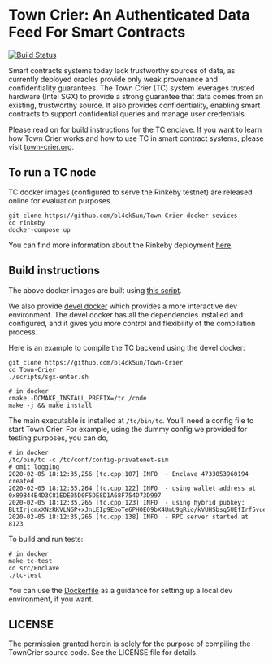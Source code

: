 # Town Crier: An Authenticated Data Feed For Smart Contracts

[![Build Status](https://travis-ci.org/bl4ck5un/Town-Crier.svg?branch=master)](https://travis-ci.org/bl4ck5un/Town-Crier)

Smart contracts systems today lack trustworthy sources of data, as currently
deployed oracles provide only weak provenance and confidentiality guarantees.
The Town Crier (TC) system leverages trusted hardware (Intel SGX) to provide a
strong guarantee that data comes from an existing, trustworthy source. It also
provides confidentiality, enabling smart contracts to support confidential
queries and manage user credentials.

Please read on for build instructions for the TC enclave.
If you want to learn how Town Crier works and how to use TC in smart contract systems,
please visit [town-crier.org](http://town-crier.org).

## To run a TC node

TC docker images (configured to serve the Rinkeby testnet) are released online for evaluation purposes. 

    git clone https://github.com/bl4ck5un/Town-Crier-docker-sevices
    cd rinkeby
    docker-compose up  
    
You can find more information about the Rinkeby deployment [here](https://town-crier.readthedocs.io/en/latest/rinkeby.html).

## Build instructions

The above docker images are built using [this script](https://github.com/bl4ck5un/Town-Crier/blob/master/dockerfiles/scripts/Makefile).

We also provide [devel docker](https://hub.docker.com/repository/docker/bl4ck5un/tc-sgx-sdk) which provides a more interactive dev environment.
The devel docker has all the dependencies installed and configured, 
and it gives you more control and flexibility of the compilation process.

Here is an example to compile the TC backend using the devel docker:

    git clone https://github.com/bl4ck5un/Town-Crier
    cd Town-Crier
    ./scripts/sgx-enter.sh

    # in docker
    cmake -DCMAKE_INSTALL_PREFIX=/tc /code
    make -j && make install

 The main executable is installed at `/tc/bin/tc`.
You'll need a config file to start Town Crier.
For example, using the dummy config we provided for testing purposes, you can do,

    # in docker
    /tc/bin/tc -c /tc/conf/config-privatenet-sim
    # omit logging
    2020-02-05 18:12:35,256 [tc.cpp:107] INFO  - Enclave 4733053960194 created
    2020-02-05 18:12:35,264 [tc.cpp:122] INFO  - using wallet address at 0x89B44E4D3C81EDE05D0F5DE8D1A68F754D73D997
    2020-02-05 18:12:35,265 [tc.cpp:123] INFO  - using hybrid pubkey: BLtIrjcmxXNzRKVLNGP+xJnLEIp9EboTe6PH0EO9bX4UmU9gRio/kVUHSbsq5UEfIrf5vueZVqRjwwitUI81V98=
    2020-02-05 18:12:35,265 [tc.cpp:138] INFO  - RPC server started at 8123
    
To build and run tests:

    # in docker
    make tc-test
    cd src/Enclave
    ./tc-test

You can use the [Dockerfile](https://github.com/bl4ck5un/tc-sgx-sdk) as a guidance for setting up a local dev environment, if you want.

LICENSE
-------

The permission granted herein is solely for the purpose of compiling the TownCrier source code.
See the LICENSE file for details.
